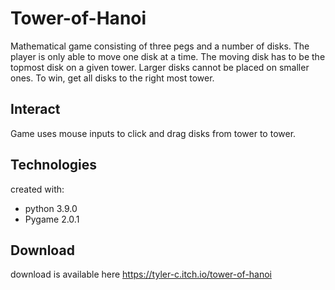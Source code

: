 # Tower-of-Hanoi
Mathematical game consisting of three pegs and a number of disks. The player is only able to move one disk at a time. The moving disk has to be the topmost disk on a given tower. Larger disks cannot be placed on smaller ones. To win, get all disks to the right most tower.

## Interact
Game uses mouse inputs to click and drag disks from tower to tower. 

## Technologies
created with:
* python 3.9.0
* Pygame 2.0.1

## Download
download is available here 
https://tyler-c.itch.io/tower-of-hanoi
